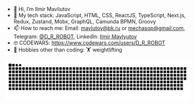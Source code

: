 - 👋 Hi, I’m Ilmir Mavliutov
- 🌱 My tech stack: JavaScript, HTML, CSS, ReactJS, TypeScript, Next.js, Redux, Zustand, Mobx, GraphQL, Camunda BPMN, Groovy
- 📫 How to reach me: Email: mavlutov@bk.ru or mechasop@gmail.com, Telegram: [@D_R_ROBOT](https://t.me/D_R_ROBOT), LinkedIn: [Ilmir Mavlyutov](https://www.linkedin.com/in/ilmir-mavliutov-01265a20a)
- 🤓 CODEWARS: https://www.codewars.com/users/D_R_ROBOT
- 👀 Hobbies other than coding: 🏋 weightlifting
<picture>
  <source media="(prefers-color-scheme: dark)" srcset="https://raw.githubusercontent.com/DRR0B0T/DRR0B0T/output/github-contribution-grid-snake-dark.svg">
  <source media="(prefers-color-scheme: light)" srcset="https://raw.githubusercontent.com/DRR0B0T/DRR0B0T/output/github-contribution-grid-snake.svg">
  <img alt="github contribution grid snake animation" src="https://raw.githubusercontent.com/DRR0B0T/DRR0B0T/output/github-contribution-grid-snake.svg">
</picture>
